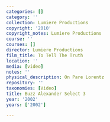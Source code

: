 ```yaml
---
categories: []
category: ''
collection: Lumiere Productions
copyright: '2010'
copyright_notes: Lumiere Productions
course: ''
courses: []
director: Lumiere Productions
film_title: To Tell The Truth
location: ''
media: [video]
notes: ''
physical_description: On Pare Lorentz
repository: ''
taxonomies: [Video]
title: Buzz Alexander Select 3
year: '2002'
years: ['2002']

---
```

